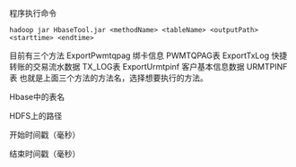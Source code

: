 程序执行命令
```
hadoop jar HbaseTool.jar <methodName> <tableName> <outputPath> <starttime> <endtime>
```
目前有三个方法
ExportPwmtqpag		绑卡信息 				PWMTQPAG表
ExportTxLog			快捷转账的交易流水数据	TX_LOG表
ExportUrmtpinf		客户基本信息数据			URMTPINF表
<methodName>也就是上面三个方法的方法名，选择想要执行的方法。

<tableName> 	Hbase中的表名

<outputPath> 	HDFS上的路径

<starttime>	开始时间戳（毫秒）

 <endtime>		结束时间戳（毫秒）

